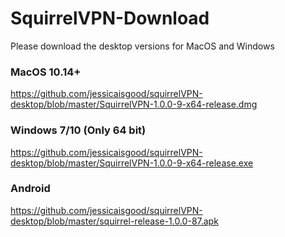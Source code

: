# SquirrelVPN-Download
Please download the desktop versions for MacOS and Windows

### MacOS 10.14+ ###

https://github.com/jessicaisgood/squirrelVPN-desktop/blob/master/SquirrelVPN-1.0.0-9-x64-release.dmg


### Windows 7/10 (Only 64 bit) ###

https://github.com/jessicaisgood/squirrelVPN-desktop/blob/master/SquirrelVPN-1.0.0-9-x64-release.exe


### Android ###

https://github.com/jessicaisgood/squirrelVPN-desktop/blob/master/squirrel-release-1.0.0-87.apk


